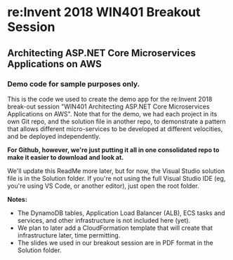 # re:Invent 2018 WIN401 Breakout Session
## Architecting ASP.NET Core Microservices Applications on AWS
### Demo code for sample purposes only.

This is the code we used to create the demo app for the re:Invent 2018 break-out session "WIN401 Architecting ASP.NET Core Microservices Applications on AWS". Note that for the demo, we had each project in its own Git repo, and the solution file in another repo, to demonstrate a pattern that allows different micro-services to be developed at different velocities, and be deployed independently. 

**For Github, however, we're just putting it all in one consolidated repo to make it easier to download and look at.**

We'll update this ReadMe more later, but for now, the Visual Studio solution file is in the Solution folder. If you're not using the full Visual Studio IDE (eg, you're using VS Code, or another editor), just open the root folder.

**Notes:**
+ The DynamoDB tables, Application Load Balancer (ALB), ECS tasks and services, and other infrastructure is not included here (yet). 
+ We plan to later add a CloudFormation template that will create that infrastructure later, time permitting.
+ The slides we used in our breakout session are in PDF format in the Solution folder.

